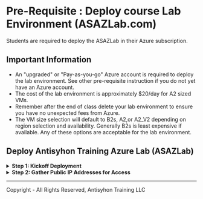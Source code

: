 # Pre-Requisite : Deploy course Lab Environment (ASAZLab.com)


Students are required to deploy the ASAZLab in their Azure subscription.

## Important Information
* An "upgraded" or "Pay-as-you-go" Azure account is required to deploy the lab environment.  See other pre-requisite instruction if you do not yet have an Azure account.
* The cost of the lab environment is approximately $20/day for A2 sized VMs.
* Remember after the end of class delete your lab environment to ensure you have no unexpected fees from Azure.
* The VM size selection will default to B2s, A2,or A2_V2 depending on region selection and availability.  Generally B2s is least expensive if available. Any of these options are acceptable for the lab environment.

## Deploy Antisyhon Training Azure Lab (ASAZLab)

<Details><summary> <b> Step 1: Kickoff Deployment</b></summary>
<blockquote>

Deploy the Antisyhon Training AZLab from ASAZLab.com:
* https://www.ASAZLab.com

[ASAZLab][ASAZLab]

| ![](../images/prls2-1.jpg) |
|----------------------------|

Or, you can view the operations in more detail on GitHub:
[ASAZLab-Github][ASAZLab-Github]

| ![](../images/prls2-2a.jpg)|
|----------------------------|


And, deploy via the README with one click!! 

**Be sure you are in a browser session you are either comfortable authenticating to Azure or you already have an authenticated session.**

| ![](../images/prls2-2b.jpg) |
|----------------------------|

Next up you will choose your subscription, resource group, and region.  


| ![](../images/prls2-3.jpg) |
|----------------------------|

The VM size selection will default to B2s, A2,or A2_V2 depending on region selection and availability.  Generally B2s is least expensive if available. Any of these options are acceptable for the lab environment.

Feel free to modify the size of your VMs should you so choose. The default selections made for this course have been tested thoroughly and represent a balance of performance and cost.


|![](../images/prls2-4.jpg)|
|----------------------------|

The next step in your custom deployment is to confirm the public IP space. Feel free to limit this range more specifically to your known and trusted addresses. 

**Please be aware that a demonstration will be provided and a discussion around this exposure and that leaving this address wide open (0.0.0.0/0) presents an interesting perspective of the Internet and the risks of exposing services there.**

| ![](../images/prls2-5.jpg) |
|----------------------------|

That is pretty much it for the configuration of your ARM template based deployment of the DO AZ lab environment. The next screenshot includes a warning about agreeing to the terms on Microsoft.

| ![](../images/prls2-6.jpg) |
|----------------------------|

Whether you agree or not, should you choose to click Create, you implicitly do.

| ![](../images/prls2-7.jpg) |
|----------------------------|

The full deployment will take approximately 45 minutes.  You do not need to keep the window open, the process will continue even if you close it.  In the following section, you will configure the new lab environment to report logs to Azure Sentinel.  You must wait for deployment to complete before continuing.
</blockquote>
</details>

<Details><summary> <b>Step 2: Gather Public IP Addresses for Access</b></summary>
<blockquote>

Gather your public IP addresses. 

**https://portal.azure.com/#home --> Resource groups --> <ASAZ_Lab_Resource_Group> --> Resources --> Filter --> "public"**

| ![](../images/prls4-1.jpg) |
|----------------------------|

Click through each resource to gather the assigned public IP addresses.

| ![](../images/prls4-2.jpg) |
|----------------------------|

As you gather them up, document them!   Be sure you have the following IP addresses documented to be ready for class.
```
DC01 (pip-DC01) Public IP:
SRV01 (pip-SRV01) Public IP:
WS05 (pip-WS05) Public IP: 
Nux (pip-Nux01) Public IP: 
```


</blockquote>
</details>


---

Copyright - All Rights Reserved, Antisyhon Training LLC


  [ASAZLab]: https://www.ASAZLab.com
  [ASAZLab-Github]: https://github.com/AntiSyphon/asazlab
  [WWHF]: https://wildwesthackinfest.com/
  [2]: https://wildwesthackinfest.com/training/